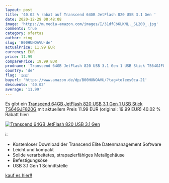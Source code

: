 ```yaml
---
layout: post
title: '40.02 % rabat auf Transcend 64GB JetFlash 820 USB 3.1 Gen '
date: 2020-12-29 08:48:08
image: 'https://m.media-amazon.com/images/I/31dfCb6LKNL._SL200_.jpg'
comments: true
category: ofertas
author: ring
slug: 'B00HUNOAVU-de'
actualPrice: 11.99 EUR
currency: EUR
price: 11.99
comparePrice: 19.99 EUR
prodname: 'Transcend 64GB JetFlash 820 USB 3.1 Gen 1 USB Stick TS64GJF820G'
country: 'de'
flag: '🇩🇪'
buyurl: 'https://www.amazon.de/dp/B00HUNOAVU/?tag=tolees0ca-21'
descuento: '40.02'
average: '11.99'
---
```


Es gibt ein [Transcend 64GB JetFlash 820 USB 3.1 Gen 1 USB Stick TS64GJF820G](https://www.amazon.de/dp/B00HUNOAVU/?tag=tolees0ca-21) mit aktuellem Preis 11.99 EUR (original: 19.99 EUR) 40.02 % Rabatt hier:

[![Transcend 64GB JetFlash 820 USB 3.1 Gen ](https://m.media-amazon.com/images/I/31dfCb6LKNL._SL200_.jpg)](https://www.amazon.de/dp/B00HUNOAVU/?tag=tolees0ca-21)

ℹ️:

- Kostenloser Download der Transcend Elite Datenmanagement Software
- Leicht und kompakt
- Solide verarbeitetes, strapazierfähiges Metallgehäuse
- Befestigungsöse
- USB 3.1 Gen 1 Schnittstelle

[kauf es hier!!](https://www.amazon.de/dp/B00HUNOAVU/?tag=tolees0ca-21)
